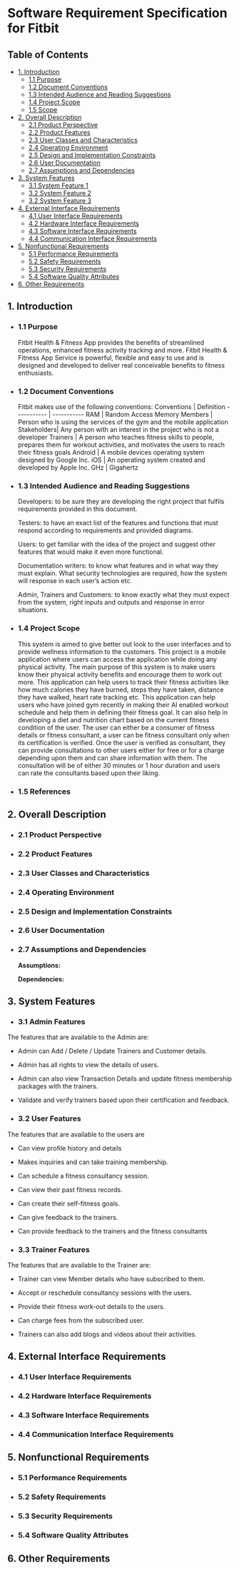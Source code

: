# Software Requirement Specification for Fitbit

## Table of Contents
-  [1. Introduction](#1-introduction)
   - [1.1 Purpose](#11-purpose)
   - [1.2 Document Conventions](#12-document-conventions)
   - [1.3 Intended Audience and Reading Suggestions](#13-intended-audience-and-reading-suggestions)
   - [1.4 Project Scope](#14-project-scope)
   - [1.5 Scope](#15-references)
- [2. Overall Description](#2-overall-description)
   -  [2.1 Product Perspective](#21-product-perspective)
   -  [2.2 Product Features](#22-product-features)
   -  [2.3 User Classes and Characteristics](#23-user-classes-and-characteristics)
   -  [2.4 Operating Environment](#24-operating-environment)
   -  [2.5 Design and Implementation Constraints](#25-design-and-implementation-constraints)
   -  [2.6 User Documentation](#26-user-documentation)
   -  [2.7 Assumptions and Dependencies](#27-assumptions-and-dependencies)
-  [3. System Features](#3-system-features)
   -  [3.1 System Feature 1](#31-system-feature-1)
   -  [3.2 System Feature 2](#32-system-feature-2)
   -  [3.2 System Feature 3](#33-system-feature-3)
-  [4. External Interface Requirements](#4-external-interface-requirements)
   -  [4.1 User Interface Requirements](#41-user-interface-requirements)
   -  [4.2 Hardware Interface Requirements](#42-hardware-interface-requirements)
   -  [4.3 Software Interface Requirements](#43-software-interface-requirements)
   -  [4.4 Communication Interface Requirements](#44-communication-interface-requirements)
-  [5. Nonfunctional Requirements](#5-nonfunctional-requirements)
   -  [5.1 Performance Requirements](#51-performance-requirements)
   -  [5.2 Safety Requirements](#52-safety-requirements)
   -  [5.3 Security Requirements](#53-security-requirements)
   -  [5.4 Software Quality Attributes](#54-software-quality-attributes)
-  [6. Other Requirements](#6-other-requirements)
## 1. Introduction

   - ### **1.1 Purpose**
      Fitbit Health & Fitness App provides the benefits of streamlined operations, enhanced
      fitness activity tracking and more. Fitbit Health & Fitness App Service is powerful, flexible and easy to use and is designed and developed to deliver real conceivable benefits to fitness enthusiasts.
   - ### **1.2 Document Conventions**
      Fitbit makes use of the following conventions: 
      Conventions | Definition
      ----------- | -----------
      RAM         | Random Access Memory 
      Members     | Person who is using the services of the gym and the mobile application 
      Stakeholders| Any person with an interest in the project who is not a developer 
      Trainers    | A person who teaches fitness skills to people, prepares them for workout activities, and motivates the users to reach their fitness goals 
      Android     | A mobile devices operating system designed by Google Inc. 
      iOS         | An operating system created and developed by Apple Inc. 
      GHz         | Gigahertz 



   -  ### **1.3 Intended Audience and Reading Suggestions**
      Developers: to be sure they are developing the right project that fulfils requirements provided in this document. 

      Testers: to have an exact list of the features and functions that must respond according to requirements and provided diagrams. 

      Users: to get familiar with the idea of the project and suggest other features that would make it even more functional. 

      Documentation writers: to know what features and in what way they must explain. What security technologies are required, how the system will response in           each user’s action etc. 

      Admin, Trainers and Customers: to know exactly what they must expect from the system, right inputs and outputs and response in error situations.

   -  ### **1.4 Project Scope**
      This system is aimed to give better out look to the user interfaces and to provide wellness information to the customers. This project is a mobile application where users can access the application while doing any physical activity. The main purpose of this system is to make users know their physical activity benefits and encourage them to work out more. This application can help users to track their fitness activities like how much calories they have burned, steps they have taken, distance they have walked, heart rate tracking etc. This application can help users who have joined gym recently in making their AI enabled workout schedule and help them in defining their fitness goal. It can also help in developing a diet and nutrition chart based on the current fitness condition of the user. The user can either be a consumer of fitness details or fitness consultant, a user can be fitness consultant only when its certification is verified. Once the user is verified as consultant, they can provide consultations to other users either for free or for a charge depending upon them and can share information with them. The consultation will be of either 30 minutes or 1 hour duration and users can rate the consultants based upon their liking. 

   -  ### **1.5 References**



##  **2. Overall Description**

   - ### **2.1 Product Perspective**

   -  ### **2.2 Product Features**
           
   -  ### 2.3 **User Classes and Characteristics**

   -  ### **2.4 Operating Environment**


   -  ### **2.5 Design and Implementation Constraints**

   -  ### **2.6 User Documentation**

   -  ### **2.7 Assumptions and Dependencies**

      **Assumptions:**

      **Dependencies:**


## 3. System Features

   - ### **3.1 Admin Features**

   The features that are available to the Admin are:  

   -   Admin can Add / Delete / Update Trainers and Customer details.  

   -   Admin has all rights to view the details of users.  

   -   Admin can also view Transaction Details and update fitness membership packages with the trainers. 

   -   Validate and verify trainers based upon their certification and feedback.

   - ### **3.2 User Features**

   The features that are available to the users are  

   -   Can view profile history and details  

   -   Makes inquiries and can take training membership.  

   -   Can schedule a fitness consultancy session. 

   -   Can view their past fitness records. 

   -   Can create their self-fitness goals. 

   -   Can give feedback to the trainers. 

   -   Can provide feedback to the trainers and the fitness consultants 
   - ### **3.3 Trainer Features**

   The features that are available to the Trainer are:  

   -   Trainer can view Member details who have subscribed to them.  

   -   Accept or reschedule consultancy sessions with the users. 

   -   Provide their fitness work-out details to the users. 

   -   Can charge fees from the subscribed user. 

   -   Trainers can also add blogs and videos about their activities. 

## 4. External Interface Requirements
   - ### **4.1 User Interface Requirements**

   -  ### **4.2 Hardware Interface Requirements**
     
   -  ### **4.3 Software Interface Requirements**
      
   -  ### **4.4 Communication Interface Requirements**
     
## **5. Nonfunctional Requirements**

   -  ### **5.1 Performance Requirements**

   -  ### **5.2 Safety Requirements**
 
   -  ### **5.3 Security Requirements**

   -  ### **5.4 Software Quality Attributes**

## **6. Other Requirements**
